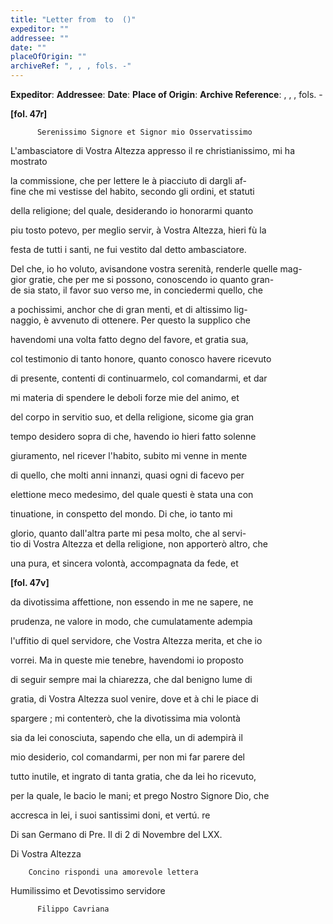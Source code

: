 ```yaml
---
title: "Letter from  to  ()"
expeditor: ""
addressee: ""
date: ""
placeOfOrigin: ""
archiveRef: ", , , fols. -"
---
```


**Expeditor**: 
**Addressee**: 
**Date**: 
**Place of Origin**: 
**Archive Reference**: , , , fols. -


    
      
        
**[fol. 47r]**

        
            

          Serenissimo Signore et Signor mio Osservatissimo
        


        
            
L'ambasciatore di Vostra Altezza appresso il re christianissimo, mi ha mostrato
            
la commissione, che per lettere le à piacciuto di dargli af-  
fine che mi vestisse del habito, secondo gli ordini, et statuti
            
della religione; del quale, desiderando io honorarmi quanto
            
piu tosto potevo, per meglio servir, à Vostra Altezza, hieri fù la
            
festa de tutti i santi, ne fui vestito dal detto ambasciatore.
            
Del che, io ho voluto, avisandone vostra serenità, renderle quelle mag-  
gior gratie, che per me si possono, conoscendo io quanto gran-  
de sia stato, il favor suo verso me, in conciedermi quello, che
            
a pochissimi, anchor che di gran menti, et di altissimo lig-  
naggio, è avvenuto di ottenere. Per questo la supplico che
            
havendomi una volta fatto degno del favore, et gratia sua,
            
col testimonio di tanto honore, quanto conosco havere ricevuto
            
di presente, contenti di continuarmelo, col comandarmi, et dar
            
mi materia di spendere le deboli forze mie del animo, et
            
del corpo in servitio suo, et della religione, sicome gia gran
            
tempo desidero sopra di che, havendo io hieri fatto solenne
            
giuramento, nel ricever l'habito, subito mi venne in mente
            
di quello, che molti anni innanzi, quasi ogni di facevo per
            
elettione meco medesimo, del quale questi è stata una con
            
tinuatione, in conspetto del mondo. Di che, io tanto mi
            
glorio, quanto dall'altra parte mi pesa molto, che al servi-  
tio di Vostra Altezza et della religione, non apporterò altro, che
            
una pura, et sincera volontà, accompagnata da fede, et
        


        
**[fol. 47v]**

        
            
da divotissima affettione, non essendo in me ne sapere, ne
            
prudenza, ne valore in modo, che cumulatamente adempia
            
l'uffitio di quel servidore, che Vostra Altezza merita, et che io
            
vorrei. Ma in queste mie tenebre, havendomi io proposto
            
di seguir sempre mai la chiarezza, che dal benigno lume di
            
gratia, di Vostra Altezza suol venire, dove et à chi le piace di
            
spargere ; mi contenterò, che la divotissima mia volontà
            
sia da lei conosciuta, sapendo che ella, un di adempirà il
            
mio desiderio, col comandarmi, per non mi far parere del
            
tutto inutile, et ingrato di tanta gratia, che da lei ho ricevuto,
            
per la quale, le bacio le mani; et prego Nostro Signore Dio, che
            
accresca in lei, i suoi santissimi doni, et vertú. re
            
Di san Germano di Pre. Il di 2 di Novembre del LXX.
        


        
            
Di Vostra Altezza
        


        Concino rispondi una amorevole lettera
        
            
Humilissimo et Devotissimo servidore
            

          Filippo Cavriana
        


      
    
  